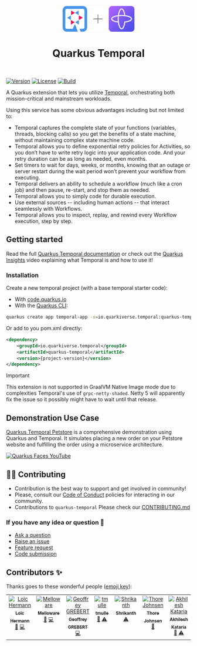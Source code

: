 <div align="center">
<img src="https://raw.githubusercontent.com/quarkiverse/quarkus-temporal/master/docs/modules/ROOT/assets/images/quarkus.svg" width="67" height="70" ><img src="https://raw.githubusercontent.com/quarkiverse/quarkus-temporal/master/docs/modules/ROOT/assets/images/plus-sign.svg" height="70" ><img src="https://raw.githubusercontent.com/quarkiverse/quarkus-temporal/master/docs/modules/ROOT/assets/images/temporal_logo.svg" height="70" >

# Quarkus Temporal
</div>
<br>

[![Version](https://img.shields.io/maven-central/v/io.quarkiverse.temporal/quarkus-temporal?logo=apache-maven&style=flat-square)](https://search.maven.org/artifact/io.quarkiverse.temporal/quarkus-temporal)
[![License](https://img.shields.io/badge/License-Apache%202.0-blue.svg?style=flat-square)](https://opensource.org/licenses/Apache-2.0)
[![Build](https://github.com/quarkiverse/quarkus-temporal/actions/workflows/build.yml/badge.svg)](https://github.com/quarkiverse/quarkus-temporal/actions/workflows/build.yml)

A Quarkus extension that lets you utilize [Temporal](https://temporal.io/), orchestrating both mission-critical and mainstream workloads.

Using this service has some obvious advantages including but not limited to:

* Temporal captures the complete state of your functions (variables, threads, blocking calls) so you get the benefits of a state machine, without maintaining complex state machine code.
* Temporal allows you to define exponential retry policies for Activities, so you don’t have to write retry logic into your application code. And your retry duration can be as long as needed, even months.
* Set timers to wait for days, weeks, or months, knowing that an outage or server restart during the wait period won’t prevent your workflow from executing.
* Temporal delivers an ability to schedule a workflow (much like a cron job) and then pause, re-start, and stop them as needed.
* Temporal allows you to simply code for durable execution.
* Use external sources -- including human actions -- that interact seamlessly with Workflows.
* Temporal allows you to inspect, replay, and rewind every Workflow execution, step by step. 

## Getting started

Read the full [Quarkus Temporal documentation](https://docs.quarkiverse.io/quarkus-temporal/dev/index.html) or check out the [Quarkus Insights](https://youtu.be/XICZxuaeYwI) video explaining what Temporal is and how to use it!

### Installation

Create a new temporal project (with a base temporal starter code):

- With [code.quarkus.io](https://code.quarkus.io/?a=temporal-bowl&j=17&e=io.quarkiverse.temporal%3Aquarkus-temporal)
- With the [Quarkus CLI](https://quarkus.io/guides/cli-tooling):

```bash
quarkus create app temporal-app -x=io.quarkiverse.temporal:quarkus-temporal
```
Or add to you pom.xml directly:

```xml
<dependency>
    <groupId>io.quarkiverse.temporal</groupId>
    <artifactId>quarkus-temporal</artifactId>
    <version>{project-version}</version>
</dependency>
```

> [!IMPORTANT]  
> This extension is not supported in GraalVM Native Image mode due to complexities Temporal's use of `grpc-netty-shaded`.
> Netty 5 will apparently fix the issue so it possibly might have to wait until that release.

## Demonstration Use Case

[Quarkus Temporal Petstore](https://github.com/melloware/quarkus-temporal-petstore) is a comprehensive demonstration using Quarkus and Temporal. It simulates placing a new order on your Petstore website and fulfilling the order using a microservice architecture.

[![Quarkus Faces YouTube](http://img.youtube.com/vi/XICZxuaeYwI/0.jpg)](http://www.youtube.com/watch?v=XICZxuaeYwI "Quarkus Insights #183: Building Indestructible Services with Temporal")

## 🧑‍💻 Contributing

- Contribution is the best way to support and get involved in community!
- Please, consult our [Code of Conduct](./CODE_OF_CONDUCT.md) policies for interacting in our community.
- Contributions to `quarkus-temporal` Please check our [CONTRIBUTING.md](./CONTRIBUTING.md)

### If you have any idea or question 🤷

- [Ask a question](https://github.com/quarkiverse/quarkus-temporal/discussions)
- [Raise an issue](https://github.com/quarkiverse/quarkus-temporal/issues)
- [Feature request](https://github.com/quarkiverse/quarkus-temporal/issues)
- [Code submission](https://github.com/quarkiverse/quarkus-temporal/pulls)

## Contributors ✨

Thanks goes to these wonderful people ([emoji key](https://allcontributors.org/docs/en/emoji-key)):
<!-- ALL-CONTRIBUTORS-LIST:START - Do not remove or modify this section -->
<!-- prettier-ignore-start -->
<!-- markdownlint-disable -->
<table>
  <tbody>
    <tr>
      <td align="center" valign="top" width="14.28%"><a href="http://loic.pandore2015.fr"><img src="https://avatars.githubusercontent.com/u/10419172?v=4?s=100" width="100px;" alt="Loïc Hermann"/><br /><sub><b>Loïc Hermann</b></sub></a><br /><a href="#maintenance-rmanibus" title="Maintenance">🚧</a> <a href="https://github.com/quarkiverse/quarkus-temporal/commits?author=rmanibus" title="Code">💻</a></td>
      <td align="center" valign="top" width="14.28%"><a href="https://melloware.com"><img src="https://avatars.githubusercontent.com/u/4399574?v=4?s=100" width="100px;" alt="Melloware"/><br /><sub><b>Melloware</b></sub></a><br /><a href="#maintenance-melloware" title="Maintenance">🚧</a> <a href="https://github.com/quarkiverse/quarkus-temporal/commits?author=melloware" title="Code">💻</a></td>
      <td align="center" valign="top" width="14.28%"><a href="https://github.com/ggrebert"><img src="https://avatars.githubusercontent.com/u/1737774?v=4?s=100" width="100px;" alt="Geoffrey GREBERT"/><br /><sub><b>Geoffrey GREBERT</b></sub></a><br /><a href="https://github.com/quarkiverse/quarkus-temporal/commits?author=ggrebert" title="Code">💻</a></td>
      <td align="center" valign="top" width="14.28%"><a href="https://github.com/tmulle"><img src="https://avatars.githubusercontent.com/u/5183186?v=4?s=100" width="100px;" alt="tmulle"/><br /><sub><b>tmulle</b></sub></a><br /><a href="#ideas-tmulle" title="Ideas, Planning, & Feedback">🤔</a> <a href="https://github.com/quarkiverse/quarkus-temporal/commits?author=tmulle" title="Tests">⚠️</a></td>
      <td align="center" valign="top" width="14.28%"><a href="http://shrikanth.in"><img src="https://avatars.githubusercontent.com/u/1776590?v=4?s=100" width="100px;" alt="Shrikanth"/><br /><sub><b>Shrikanth</b></sub></a><br /><a href="https://github.com/quarkiverse/quarkus-temporal/commits?author=shrikanthkr" title="Tests">⚠️</a></td>
      <td align="center" valign="top" width="14.28%"><a href="https://teedjay.github.io/"><img src="https://avatars.githubusercontent.com/u/1426570?v=4?s=100" width="100px;" alt="Thore Johnsen"/><br /><sub><b>Thore Johnsen</b></sub></a><br /><a href="https://github.com/quarkiverse/quarkus-temporal/issues?q=author%3Ateedjay" title="Bug reports">🐛</a></td>
      <td align="center" valign="top" width="14.28%"><a href="https://apibanking.com"><img src="https://avatars.githubusercontent.com/u/469760?v=4?s=100" width="100px;" alt="Akhilesh Kataria"/><br /><sub><b>Akhilesh Kataria</b></sub></a><br /><a href="#ideas-akil-rails" title="Ideas, Planning, & Feedback">🤔</a> <a href="https://github.com/quarkiverse/quarkus-temporal/commits?author=akil-rails" title="Tests">⚠️</a></td>
    </tr>
  </tbody>
</table>

<!-- markdownlint-restore -->
<!-- prettier-ignore-end -->

<!-- ALL-CONTRIBUTORS-LIST:END -->
